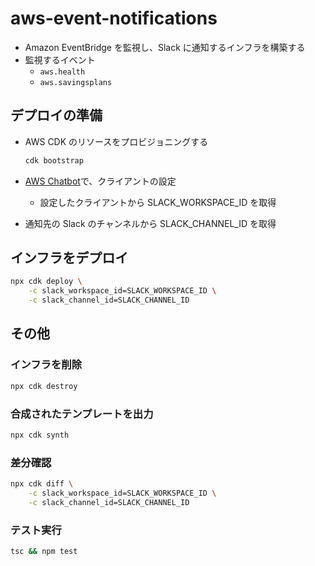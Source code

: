 # aws-event-notifications

- Amazon EventBridge を監視し、Slack に通知するインフラを構築する
- 監視するイベント
  - `aws.health`
  - `aws.savingsplans`

## デプロイの準備

- AWS CDK のリソースをプロビジョニングする

  ```sh
  cdk bootstrap
  ```

- [AWS Chatbot](https://us-east-2.console.aws.amazon.com/chatbot/home?region=us-east-2#/home)で、クライアントの設定
  - 設定したクライアントから SLACK_WORKSPACE_ID を取得
- 通知先の Slack のチャンネルから SLACK_CHANNEL_ID を取得

## インフラをデプロイ

```sh
npx cdk deploy \
    -c slack_workspace_id=SLACK_WORKSPACE_ID \
    -c slack_channel_id=SLACK_CHANNEL_ID
```

## その他

### インフラを削除

```sh
npx cdk destroy
```

### 合成されたテンプレートを出力

```sh
npx cdk synth
```

### 差分確認

```sh
npx cdk diff \
    -c slack_workspace_id=SLACK_WORKSPACE_ID \
    -c slack_channel_id=SLACK_CHANNEL_ID
```

### テスト実行

```sh
tsc && npm test
```
